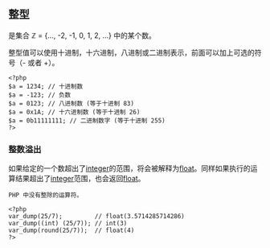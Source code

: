 ## 整型

是集合 ℤ = {..., -2, -1, 0, 1, 2, ...} 中的某个数。

整型值可以使用十进制，十六进制，八进制或二进制表示，前面可以加上可选的符号（- 或者 +）。

```
<?php
$a = 1234; // 十进制数
$a = -123; // 负数
$a = 0123; // 八进制数 (等于十进制 83)
$a = 0x1A; // 十六进制数 (等于十进制 26)
$a = 0b11111111; // 二进制数字 (等于十进制 255)
?>
```

### 整数溢出

如果给定的一个数超出了[integer](http://php.net/manual/zh/language.types.integer.php)的范围，将会被解释为[float](http://php.net/manual/zh/language.types.float.php)。同样如果执行的运算结果超出了[integer](http://php.net/manual/zh/language.types.integer.php)范围，也会返回[float](http://php.net/manual/zh/language.types.float.php)。

```
PHP 中没有整除的运算符。

<?php
var_dump(25/7);         // float(3.5714285714286) 
var_dump((int) (25/7)); // int(3)
var_dump(round(25/7));  // float(4) 
?>
```



